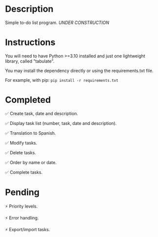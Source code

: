 # Description
Simple to-do list program. *UNDER CONSTRUCTION*

# Instructions
You will need to have Python >=3.10 installed and just one lightweight library, called "tabulate".

You may install the dependency directly or using the requirements.txt file.

For example, with pip:
        `pip install -r requirements.txt`


# Completed
✅ Create task, date and description.

✅ Display task list (number, task, date and description).

✅ Translation to Spanish.

✅ Modify tasks.

✅ Delete tasks.

✅ Order by name or date.

✅ Complete tasks.

# Pending

⚡ Priority levels.

⚡ Error handling.

⚡ Export/import tasks.